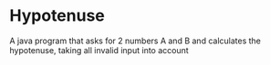 # Hypotenuse

A java program that asks for 2 numbers A and B and calculates the hypotenuse, taking all invalid input into account
